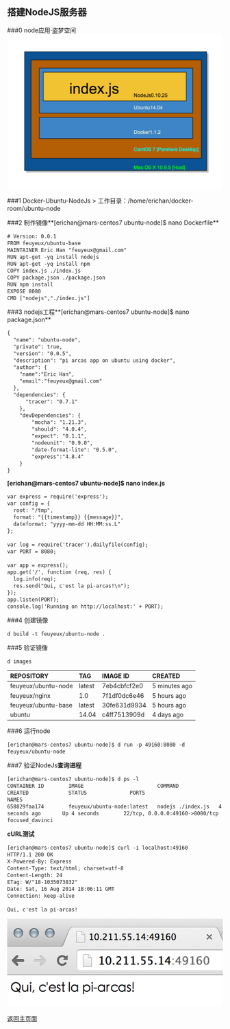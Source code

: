 搭建NodeJS服务器
----------------

###0 node应用·盗梦空间 ![](img/2014-08-17_02.25.00.png)

###1 Docker-Ubuntu-NodeJs > 工作目录：/home/erichan/docker-room/ubuntu-node

###2 制作镜像**[erichan@mars-centos7 ubuntu-node]$ nano Dockerfile**

```
# Version: 0.0.1
FROM feuyeux/ubuntu-base
MAINTAINER Eric Han "feuyeux@gmail.com"
RUN apt-get -yq install nodejs
RUN apt-get -yq install npm
COPY index.js ./index.js
COPY package.json ./package.json
RUN npm install
EXPOSE 8080
CMD ["nodejs","./index.js"]
```

###3 nodejs工程**[erichan@mars-centos7 ubuntu-node]$ nano package.json**

```
{
  "name": "ubuntu-node",
  "private": true,
  "version": "0.0.5",
  "description": "pi arcas app on ubuntu using docker",
  "author": {
    "name":"Eric Han",
    "email":"feuyeux@gmail.com"
  },
  "dependencies": {
      "tracer": "0.7.1"
    },
    "devDependencies": {
        "mocha": "1.21.3",
        "should": "4.0.4",
        "expect": "0.1.1",
        "nodeunit": "0.9.0",
        "date-format-lite": "0.5.0",
        "express":"4.8.4"
    }
}
```

**[erichan@mars-centos7 ubuntu-node]$ nano index.js**

```
var express = require('express');
var config = {
  root: "/tmp",
  format: "{{timestamp}} {{message}}",
  dateformat: "yyyy-mm-dd HH:MM:ss.L"
};

var log = require('tracer').dailyfile(config);
var PORT = 8080;

var app = express();
app.get('/', function (req, res) {
  log.info(req);
  res.send("Qui, c'est la pi-arcas!\n");
});
app.listen(PORT);
console.log('Running on http://localhost:' + PORT);
```

###4 创建镜像

```
d build -t feuyeux/ubuntu-node .
```

###5 验证镜像

```
d images
```

| REPOSITORY          | TAG    | IMAGE ID     | CREATED       |
|:--------------------|:-------|:-------------|:--------------|
| feuyeux/ubuntu-node | latest | 7eb4cbfcf2e0 | 5 minutes ago |
| feuyeux/nginx       | 1.0    | 7f1df0dc6e46 | 5 hours ago   |
| feuyeux/ubuntu-base | latest | 30fe631d9934 | 5 hours ago   |
| ubuntu              | 14.04  | c4ff7513909d | 4 days ago    |

###6 运行node

```
[erichan@mars-centos7 ubuntu-node]$ d run -p 49160:8080 -d feuyeux/ubuntu-node
```

###7 验证NodeJs**查询进程**

```
[erichan@mars-centos7 ubuntu-node]$ d ps -l
CONTAINER ID        IMAGE                        COMMAND             CREATED             STATUS              PORTS                             NAMES
658829faa174        feuyeux/ubuntu-node:latest   nodejs ./index.js   4 seconds ago       Up 4 seconds        22/tcp, 0.0.0.0:49160->8080/tcp   focused_davinci
```

**cURL测试**

```
[erichan@mars-centos7 ubuntu-node]$ curl -i localhost:49160
HTTP/1.1 200 OK
X-Powered-By: Express
Content-Type: text/html; charset=utf-8
Content-Length: 24
ETag: W/"18-1035073832"
Date: Sat, 16 Aug 2014 18:06:11 GMT
Connection: keep-alive

Qui, c'est la pi-arcas!
```

![](img/2014-08-17_02.30.40.png)

[返回主页面](/README.md)
